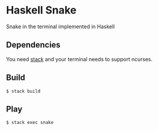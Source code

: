 # Haskell Snake

Snake in the terminal implemented in Haskell

## Dependencies

You need [stack](https://docs.haskellstack.org/en/stable/README/) and your
terminal needs to support ncurses.

## Build

    $ stack build
    
## Play

    $ stack exec snake
